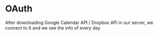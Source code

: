 # OAuth
After downloading Google Calendar API / Dropbox APi in our server, we connect to It and we see the info of every day
